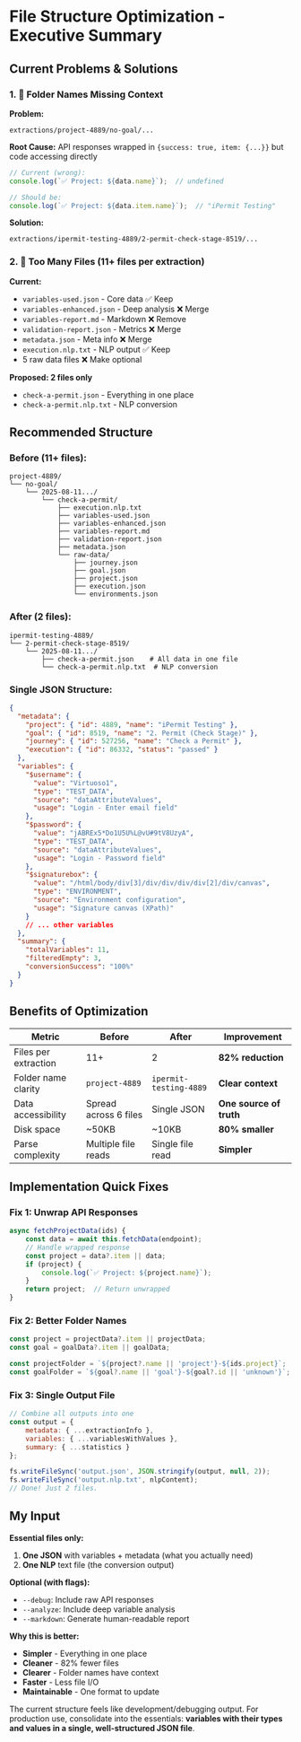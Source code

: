 # File Structure Optimization - Executive Summary

## Current Problems & Solutions

### 1. 🔴 Folder Names Missing Context
**Problem:**
```
extractions/project-4889/no-goal/...
```

**Root Cause:** API responses wrapped in `{success: true, item: {...}}` but code accessing directly
```javascript
// Current (wrong):
console.log(`✅ Project: ${data.name}`);  // undefined

// Should be:
console.log(`✅ Project: ${data.item.name}`);  // "iPermit Testing"
```

**Solution:**
```
extractions/ipermit-testing-4889/2-permit-check-stage-8519/...
```

### 2. 🔴 Too Many Files (11+ files per extraction)

**Current:**
- `variables-used.json` - Core data ✅ Keep
- `variables-enhanced.json` - Deep analysis ❌ Merge
- `variables-report.md` - Markdown ❌ Remove
- `validation-report.json` - Metrics ❌ Merge
- `metadata.json` - Meta info ❌ Merge
- `execution.nlp.txt` - NLP output ✅ Keep
- 5 raw data files ❌ Make optional

**Proposed: 2 files only**
- `check-a-permit.json` - Everything in one place
- `check-a-permit.nlp.txt` - NLP conversion

## Recommended Structure

### Before (11+ files):
```
project-4889/
└── no-goal/
    └── 2025-08-11.../
        └── check-a-permit/
            ├── execution.nlp.txt
            ├── variables-used.json
            ├── variables-enhanced.json
            ├── variables-report.md
            ├── validation-report.json
            ├── metadata.json
            └── raw-data/
                ├── journey.json
                ├── goal.json
                ├── project.json
                ├── execution.json
                └── environments.json
```

### After (2 files):
```
ipermit-testing-4889/
└── 2-permit-check-stage-8519/
    └── 2025-08-11.../
        ├── check-a-permit.json    # All data in one file
        └── check-a-permit.nlp.txt  # NLP conversion
```

### Single JSON Structure:
```json
{
  "metadata": {
    "project": { "id": 4889, "name": "iPermit Testing" },
    "goal": { "id": 8519, "name": "2. Permit (Check Stage)" },
    "journey": { "id": 527256, "name": "Check a Permit" },
    "execution": { "id": 86332, "status": "passed" }
  },
  "variables": {
    "$username": {
      "value": "Virtuoso1",
      "type": "TEST_DATA",
      "source": "dataAttributeValues",
      "usage": "Login - Enter email field"
    },
    "$password": {
      "value": "jABREx5*Do1U5U%L@vU#9tV8UzyA",
      "type": "TEST_DATA",
      "source": "dataAttributeValues",
      "usage": "Login - Password field"
    },
    "$signaturebox": {
      "value": "/html/body/div[3]/div/div/div/div[2]/div/canvas",
      "type": "ENVIRONMENT",
      "source": "Environment configuration",
      "usage": "Signature canvas (XPath)"
    }
    // ... other variables
  },
  "summary": {
    "totalVariables": 11,
    "filteredEmpty": 3,
    "conversionSuccess": "100%"
  }
}
```

## Benefits of Optimization

| Metric | Before | After | Improvement |
|--------|--------|-------|-------------|
| Files per extraction | 11+ | 2 | **82% reduction** |
| Folder name clarity | `project-4889` | `ipermit-testing-4889` | **Clear context** |
| Data accessibility | Spread across 6 files | Single JSON | **One source of truth** |
| Disk space | ~50KB | ~10KB | **80% smaller** |
| Parse complexity | Multiple file reads | Single file read | **Simpler** |

## Implementation Quick Fixes

### Fix 1: Unwrap API Responses
```javascript
async fetchProjectData(ids) {
    const data = await this.fetchData(endpoint);
    // Handle wrapped response
    const project = data?.item || data;
    if (project) {
        console.log(`✅ Project: ${project.name}`);
    }
    return project;  // Return unwrapped
}
```

### Fix 2: Better Folder Names
```javascript
const project = projectData?.item || projectData;
const goal = goalData?.item || goalData;

const projectFolder = `${project?.name || 'project'}-${ids.project}`;
const goalFolder = `${goal?.name || 'goal'}-${goal?.id || 'unknown'}`;
```

### Fix 3: Single Output File
```javascript
// Combine all outputs into one
const output = {
    metadata: { ...extractionInfo },
    variables: { ...variablesWithValues },
    summary: { ...statistics }
};

fs.writeFileSync('output.json', JSON.stringify(output, null, 2));
fs.writeFileSync('output.nlp.txt', nlpContent);
// Done! Just 2 files.
```

## My Input

**Essential files only:**
1. **One JSON** with variables + metadata (what you actually need)
2. **One NLP** text file (the conversion output)

**Optional (with flags):**
- `--debug`: Include raw API responses
- `--analyze`: Include deep variable analysis
- `--markdown`: Generate human-readable report

**Why this is better:**
- **Simpler** - Everything in one place
- **Cleaner** - 82% fewer files
- **Clearer** - Folder names have context
- **Faster** - Less file I/O
- **Maintainable** - One format to update

The current structure feels like development/debugging output. For production use, consolidate into the essentials: **variables with their types and values in a single, well-structured JSON file**.